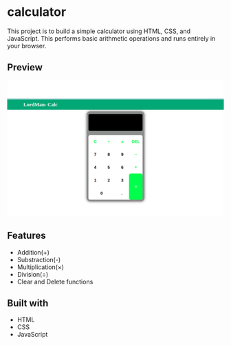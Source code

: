 # calculator

This project is to build a simple calculator using HTML, CSS, and JavaScript. This performs basic arithmetic operations and runs entirely in your browser.

## Preview

![Calculator Screenshot](image/review.png)

## Features

- Addition(+)
- Substraction(-)
- Multiplication(×)
- Division(÷)
- Clear and Delete functions

## Built with 

- HTML 
- CSS
- JavaScript
